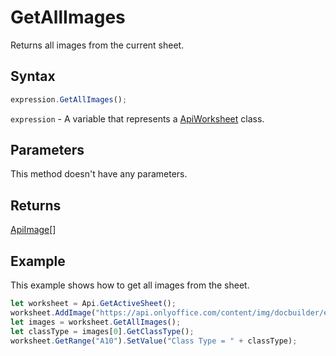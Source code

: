 # GetAllImages

Returns all images from the current sheet.

## Syntax

```javascript
expression.GetAllImages();
```

`expression` - A variable that represents a [ApiWorksheet](../ApiWorksheet.md) class.

## Parameters

This method doesn't have any parameters.

## Returns

[ApiImage](../../ApiImage/ApiImage.md)[]

## Example

This example shows how to get all images from the sheet.

```javascript editor-xlsx
let worksheet = Api.GetActiveSheet();
worksheet.AddImage("https://api.onlyoffice.com/content/img/docbuilder/examples/coordinate_aspects.png", 60 * 36000, 35 * 36000, 0, 2 * 36000, 0, 3 * 36000);
let images = worksheet.GetAllImages();
let classType = images[0].GetClassType();
worksheet.GetRange("A10").SetValue("Class Type = " + classType);
```

